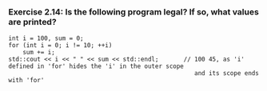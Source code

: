 ### Exercise 2.14: Is the following program legal? If so, what values are printed?
    int i = 100, sum = 0;
    for (int i = 0; i != 10; ++i)
        sum += i;
    std::cout << i << " " << sum << std::endl;       // 100 45, as 'i' defined in 'for' hides the 'i' in the outer scope 
                                                        and its scope ends with 'for' 


